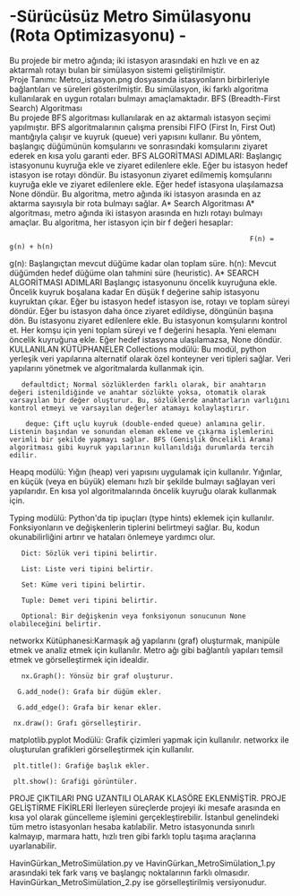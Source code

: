 # -Sürücüsüz Metro Simülasyonu (Rota Optimizasyonu) -
Bu projede bir metro ağında; iki istasyon arasındaki en hızlı ve en az aktarmalı rotayı bulan bir simülasyon sistemi geliştirilmiştir.  
Proje Tanımı: 
  Metro_istasyon.png dosyasında istasyonların birbirleriyle bağlantıları ve süreleri gösterilmiştir. Bu simülasyon, iki farklı algoritma kullanılarak en uygun rotaları bulmayı amaçlamaktadır. 
BFS (Breadth-First Search) Algoritması  
  Bu projede BFS algoritması kullanılarak en az aktarmalı istasyon seçimi yapılmıştır. BFS algoritmalarının çalışma prensibi FIFO (First In, First Out) mantığıyla çalışır ve kuyruk (queue) veri yapısını kullanır. Bu yöntem, başlangıç düğümünün komşularını ve sonrasındaki komşularını ziyaret ederek en kısa yolu garanti eder. 
  BFS ALGORİTMASI ADIMLARI: 
Başlangıç istasyonunu kuyruğa ekle ve ziyaret edilenlere ekle. 
Eğer bu istasyon hedef istasyon ise rotayı döndür. 
Bu istasyonun ziyaret edilmemiş komşularını kuyruğa ekle ve ziyaret edilenlere ekle. 
Eğer hedef istasyona ulaşılamazsa None döndür. 
Bu algoritma, metro ağında iki istasyon arasında en az aktarma sayısıyla bir rota bulmayı sağlar.
A* Search Algoritması 
A* algoritması, metro ağında iki istasyon arasında en hızlı rotayı bulmayı amaçlar. Bu algoritma, her istasyon için bir f değeri hesaplar: 

                                                                F(n) = g(n) + h(n) 
g(n): Başlangıçtan mevcut düğüme kadar olan toplam süre. 
h(n): Mevcut düğümden hedef düğüme olan tahmini süre (heuristic).
   A* SEARCH ALGORİTMASI ADIMLARI 
Başlangıç istasyonunu öncelik kuyruğuna ekle. 
Öncelik kuyruk boşalana kadar 
   En düşük f değerine sahip istasyonu kuyruktan çıkar. 
   Eğer bu istasyon hedef istasyon ise, rotayı ve toplam süreyi döndür. 
   Eğer bu istasyon daha önce ziyaret edildiyse, döngünün başına dön. 
   Bu istasyonu ziyaret edilenlere ekle. 
   Bu istasyonun komşularını kontrol et. 
   Her komşu için yeni toplam süreyi ve f değerini hesapla. 
   Yeni elemanı öncelik kuyruğuna ekle. 
Eğer hedef istasyona ulaşılamazsa, None döndür. 
KULLANILAN KÜTÜPHANELER
Collections modülü: Bu modül, python yerleşik veri yapılarına alternatif olarak özel konteyner veri tipleri sağlar. Veri yapılarını yönetmek ve algoritmalarda kullanmak için. 

       defaultdict; Normal sözlüklerden farklı olarak, bir anahtarın değeri istenildiğinde ve anahtar sözlükte yoksa, otomatik olarak varsayılan bir değer oluşturur. Bu, sözlüklerde anahtarların varlığını kontrol etmeyi ve varsayılan değerler atamayı kolaylaştırır. 

        deque: Çift uçlu kuyruk (double-ended queue) anlamına gelir. Listenin başından ve sonundan eleman ekleme ve çıkarma işlemlerini verimli bir şekilde yapmayı sağlar. BFS (Genişlik Öncelikli Arama) algoritması gibi kuyruk yapılarının kullanıldığı durumlarda tercih edilir. 

Heapq modülü: Yığın (heap) veri yapısını uygulamak için kullanılır. Yığınlar, en küçük (veya en büyük) elemanı hızlı bir şekilde bulmayı sağlayan veri yapılarıdır. En kısa yol algoritmalarında öncelik kuyruğu olarak kullanmak için. 

Typing modülü: Python'da tip ipuçları (type hints) eklemek için kullanılır. Fonksiyonların ve değişkenlerin tiplerini belirtmeyi sağlar. Bu, kodun okunabilirliğini artırır ve hataları önlemeye yardımcı olur.  

       Dict: Sözlük veri tipini belirtir. 

       List: Liste veri tipini belirtir. 

       Set: Küme veri tipini belirtir. 

       Tuple: Demet veri tipini belirtir. 

       Optional: Bir değişkenin veya fonksiyonun sonucunun None olabileceğini belirtir. 

networkx Kütüphanesi:Karmaşık ağ yapılarını (graf) oluşturmak, manipüle etmek ve analiz etmek için kullanılır. Metro ağı gibi bağlantılı yapıları temsil etmek ve görselleştirmek için idealdir.  

       nx.Graph(): Yönsüz bir graf oluşturur. 

      G.add_node(): Grafa bir düğüm ekler. 

      G.add_edge(): Grafa bir kenar ekler. 

     nx.draw(): Grafı görselleştirir. 

matplotlib.pyplot Modülü: Grafik çizimleri yapmak için kullanılır. networkx ile oluşturulan grafikleri görselleştirmek için kullanılır. 

     plt.title(): Grafiğe başlık ekler. 

     plt.show(): Grafiği görüntüler. 

PROJE ÇIKTILARI PNG UZANTILI OLARAK KLASÖRE EKLENMİŞTİR.
PROJE GELİŞTİRME FİKİRLERİ
İlerleyen süreçlerde projeyi iki mesafe arasında en kısa yol olarak güncelleme işlemini gerçekleştirebilir. 
İstanbul genelindeki tüm metro istasyonları hesaba katılabilir. 
Metro istasyonunda sınırlı kalmayıp, marmara hattı, hızlı tren gibi farklı toplu taşıma araçlarına uyarlanabilir.


HavinGürkan_MetroSimülation.py ve HavinGürkan_MetroSimülation_1.py arasındaki tek fark varış ve başlangıç noktalarının farklı olmasıdır.
HavinGürkan_MetroSimülation_2.py ise görselleştirilmiş versiyonudur.
